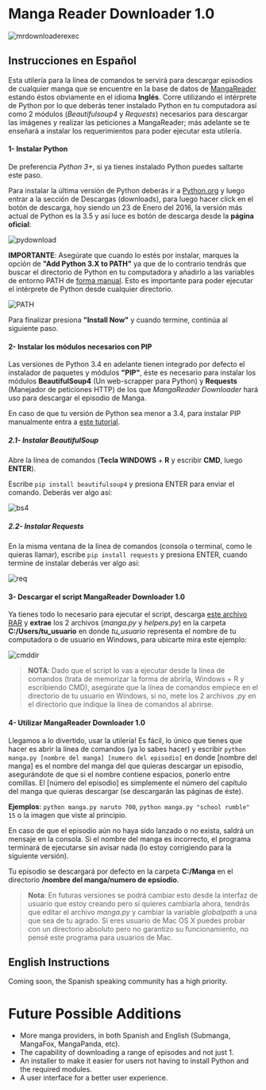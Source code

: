 # Manga Reader Downloader 1.0

![mrdownloaderexec](http://i.imgur.com/Dxlz2wn.gif)

## Instrucciones en Español

Esta utilería para la línea de comandos te servirá para descargar episodios de cualquier manga que se encuentre en la base de datos de [MangaReader](http://www.mangareader.net) estando éstos obviamente en el idioma **Inglés**. Corre utilizando el intérprete de Python por lo que deberás tener instalado Python en tu computadora así como 2 módulos (*Beautifulsoup4* y *Requests*) necesarios para descargar las imágenes y realizar las peticiones a MangaReader; más adelante se te enseñará a instalar los requerimientos para poder ejecutar esta utilería.

#### 1- Instalar Python
De preferencia *Python 3+*, si ya tienes instalado Python puedes saltarte este paso.

Para instalar la última versión de Python deberás ir a [Python.org](https://www.python.org/downloads/) y luego entrar a la sección de Descargas (downloads), para luego hacer click en el botón de descarga, hoy siendo un 23 de Enero del 2016, la versión más actual de Python es la 3.5 y así luce es botón de descarga desde la **página oficial**:

![pydownload](http://puu.sh/mHsgI/1033540ac1.png)

**IMPORTANTE**: Asegúrate que cuando lo estés por instalar, marques la opción de **"Add Python 3.X to PATH"** ya que de lo contrario tendrás que buscar el directorio de Python en tu computadora y añadirlo a las variables de entorno PATH de [forma manual](https://devcode.la/tutoriales/instalacion-de-python-27-en-windows-8/). Esto es importante para poder ejecutar el intérprete de Python desde cualquier directorio.

![PATH](http://puu.sh/mHso5/f99bd39625.jpg)

Para finalizar presiona **"Install Now"** y cuando termine, continúa al siguiente paso.

#### 2- Instalar los módulos necesarios con PIP

Las versiones de Python 3.4 en adelante tienen integrado por defecto el instalador de paquetes y módulos **"PIP"**, éste es necesario para instalar los módulos **BeautifulSoup4** (Un web-scrapper para Python) y **Requests** (Manejador de peticiones HTTP) de los que *MangaReader Downloader* hará uso para descargar el episodio de Manga.

En caso de que tu versión de Python sea menor a 3.4, para instalar PIP manualmente entra a [este tutorial](https://www.youtube.com/watch?v=zPMr0lEMqpo).

##### 2.1- Instalar BeautifulSoup

Abre la línea de comandos (**Tecla WINDOWS** + **R** y escribir **CMD**, luego **ENTER**).

Escribe `pip install beautifulsoup4` y presiona ENTER para enviar el comando. Deberás ver algo así:

![bs4](http://puu.sh/mHtfN/5c5c9258be.jpg)

##### 2.2- Instalar Requests

En la misma ventana de la línea de comandos (consola o terminal, como le quieras llamar), escribe `pip install requests` y presiona ENTER, cuando termine de instalar deberás ver algo así:

![req](http://puu.sh/mHtiO/2ca2f803df.jpg)

#### 3- Descargar el script MangaReader Downloader 1.0

Ya tienes todo lo necesario para ejecutar el script, descarga [este archivo RAR](https://github.com/luishendrix92/mangareader-downloader/releases/download/v1.0/mangareader-downloader-1-0.rar) y **extrae** los 2 archivos (*manga.py* y *helpers.py*) en la carpeta **C:/Users/tu_usuario** en donde *tu_usuario* representa el nombre de tu computadora o de usuario en Windows, para ubicarte mira este ejemplo:

![cmddir](http://puu.sh/mHtyh/71c3f1d1b3.png)

> **NOTA**: Dado que el script lo vas a ejecutar desde la línea de comandos (trata de memorizar la forma de abrirla, Windows + R y escribiendo CMD), asegúrate que la línea de comandos empiece en el directorio de tu usuario en Windows, si no, mete los 2 archivos *.py* en el directorio que indique la línea de comandos al abrirse.

#### 4- Utilizar MangaReader Downloader 1.0

Llegamos a lo divertido, usar la utilería! Es fácil, lo único que tienes que hacer es abrir la línea de comandos (ya lo sabes hacer) y escribir `python manga.py [nombre del manga] [numero del episodio]` en donde [nombre del manga] es el nombre del manga del que quieras descargar un episodio, asegurándote de que si el nombre contiene espacios, ponerlo entre comillas. El [número del episodio] es simplemente el número del capítulo del manga que quieras descargar (se descargarán las páginas de éste).

**Ejemplos**: `python manga.py naruto 700`, `python manga.py "school rumble" 15` o la imagen que viste al principio.

En caso de que el episodio aún no haya sido lanzado o no exista, saldrá un mensaje en la consola. Si el nombre del manga es incorrecto, el programa terminará de ejecutarse sin avisar nada (lo estoy corrigiendo para la siguiente versión).

Tu episodio se descargará por defecto en la carpeta **C:/Manga** en el directorio **/nombre del manga/numero de epsiodio**.

> **Nota**: En futuras versiones se podrá cambiar esto desde la interfaz de usuario que estoy creando pero si quieres cambiarla ahora, tendrás que editar el archivo *manga.py* y cambiar la variable *globalpath* a una que sea de tu agrado. Si eres usuario de Mac OS X puedes probar con un directorio absoluto pero no garantizo su funcionamiento, no pensé este programa para usuarios de Mac.

## English Instructions

Coming soon, the Spanish speaking community has a high priority.

# Future Possible Additions

- More manga providers, in both Spanish and English (Submanga, MangaFox, MangaPanda, etc).
- The capability of downloading a range of episodes and not just 1.
- An installer to make it easier for users not having to install Python and the required modules.
- A user interface for a better user experience.
